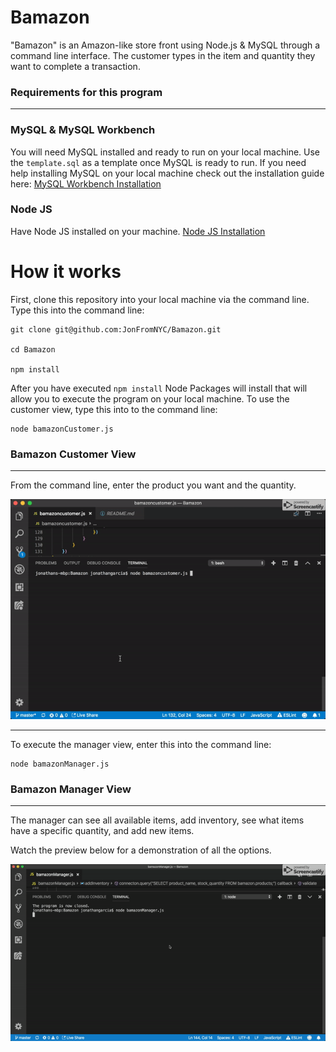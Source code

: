 # Bamazon
"Bamazon" is an Amazon-like store front using Node.js &amp; MySQL through a command line interface. The customer types in the item and quantity they want to complete a transaction.

### Requirements for this program
___
### MySQL & MySQL Workbench
You will need MySQL installed and ready to run on your local machine. Use the `template.sql` as a template once MySQL is ready to run. If you need help installing MySQL on your local machine check out the installation guide here: [MySQL Workbench Installation](https://dev.mysql.com/downloads/workbench/)

### Node JS
Have Node JS installed on your machine. [Node JS Installation](https://nodejs.org/en/)

# How it works

First, clone this repository into your local machine via the command line. Type this into the command line:


    git clone git@github.com:JonFromNYC/Bamazon.git

    cd Bamazon

    npm install

After you have executed `npm install` Node Packages will install that will allow you to execute the program on your local machine.
To use the customer view, type this into to the command line:

    node bamazonCustomer.js

### Bamazon Customer View
___
From the command line, enter the product you want and the quantity.

![customer](/images/customer.gif)

---

To execute the manager view, enter this into the command line:

    node bamazonManager.js

### Bamazon Manager View
___
The manager can see all available items, add inventory, see what items have a specific quantity, and add new items.

Watch the preview below for a demonstration of all the options.

![manager](/images/manager.gif)

